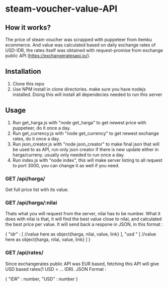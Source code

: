 # steam-voucher-value-API

## How it works?
The price of steam voucher was scrapped with puppeteer from itemku ecommerce. And value was calculated based on daily exchange rates of USD-IDR, the rates itself was obtained with request-promise from exchange public API (https://exchangeratesapi.io/). 


## Installation
1. Clone this repo
2. Use NPM install in clone directories. make sure you have nodejs installed. Doing this will install all dependecies needed to run this server


## Usage
1. Run get_harga.js with "node get_harga" to get newest price with puppeteer, do it once a day.
2. Run get_currency.js with "node get_currency" to get newest exchange rates, do it once a day.
3. Run json_creator.js with "node json_creator" to make final json that will be used to as API, run only json creator if there is new update either in harga/curreny. usually only needed to run once a day.
4. Run index.js with "node index", this will make server listing to all request to port 3000, you can change it as well if you need.


### GET /api/harga/
Get full price list with its value.

### GET /api/harga/:nilai  

Thats what you will request from the server, nilai has to be number.
What it does with nilai is that, it will find the best value close to nilai, and calculated the best price per value.
It will send back a respone in JSON, in this format :

{
  "idr" : [
    //value here as object{harga, nilai, value, link}
  ],
  "usd " [
    //value here as object{harga, nilai, value, link}
  ]
}

### GET /api/rates/
Since exchangerates public API was EUR based, fetching this API will give USD based rates(1 USD = ... IDR).
JSON Format :

{
  "IDR" : number,
  "USD" : number
}